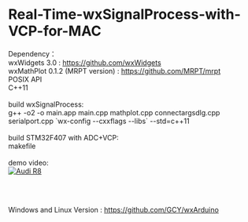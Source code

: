 # Real-Time-wxSignalProcess-with-VCP-for-MAC

Dependency：
</br>
wxWidgets 3.0 : https://github.com/wxWidgets
</br>
wxMathPlot 0.1.2 (MRPT version) : https://github.com/MRPT/mrpt
</br>
POSIX API
</br>
C++11
</br></br>
build wxSignalProcess:
</br>
g++ -o2 -o main.app main.cpp mathplot.cpp connectargsdlg.cpp serialport.cpp \`wx-config --cxxflags --libs\` --std=c++11
</br></br>
build STM32F407 with ADC+VCP:
</br>
makefile
</br></br>
demo video:
</br>
[![Audi R8](http://img.youtube.com/vi/3fFxT0YeQAM/0.jpg)](https://youtu.be/3fFxT0YeQAM)

</br>
</br>

Windows and Linux Version : https://github.com/GCY/wxArduino
